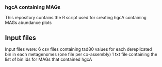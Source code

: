 ### hgcA containing MAGs 
This repository contains the R script used for creating hgcA containing MAGs abundance plots

## Input files
Input files were:
6 csv files containing tad80 values for each dereplicated bin in each metagenomes (one file per co-assembly)
1 txt file containing the list of bin ids for MAGs that contained hgcA

